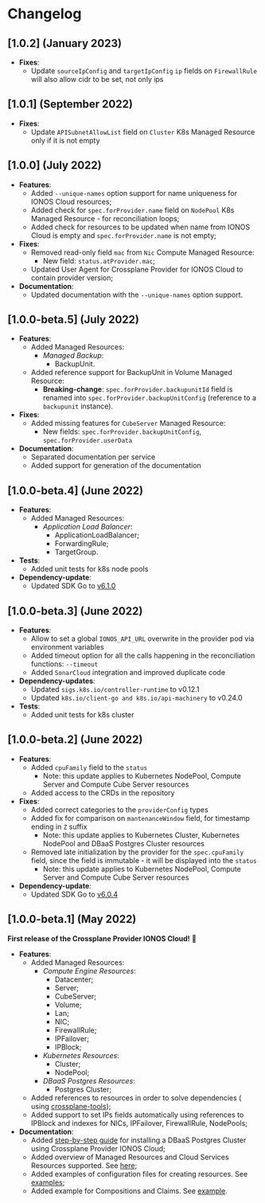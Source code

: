 # Changelog

## [1.0.2] (January 2023)

- **Fixes**:
    - Update `sourceIpConfig` and `targetIpConfig` `ip` fields on `FirewallRule` will also allow cidr to be set, not only ips


## [1.0.1] (September 2022)

- **Fixes**:
  - Update `APISubnetAllowList` field on `Cluster` K8s Managed Resource only if it is not empty


## [1.0.0] (July 2022)

- **Features**:
    - Added `--unique-names` option support for name uniqueness for IONOS Cloud resources;
    - Added check for `spec.forProvider.name` field on `NodePool` K8s Managed Resource - for reconciliation loops;
    - Added check for resources to be updated when name from IONOS Cloud is empty and `spec.forProvider.name` is not
      empty;
- **Fixes**:
    - Removed read-only field `mac` from `Nic` Compute Managed Resource:
        - New field: `status.atProvider.mac`;
    - Updated User Agent for Crossplane Provider for IONOS Cloud to contain provider version;
- **Documentation**:
    - Updated documentation with the `--unique-names` option support.

## [1.0.0-beta.5] (July 2022)

- **Features**:
    - Added Managed Resources:
        - _Managed Backup_:
            - BackupUnit.
    - Added reference support for BackupUnit in Volume Managed Resource:
        - **Breaking-change**: `spec.forProvider.backupunitId` field is renamed
          into `spec.forProvider.backupUnitConfig` (reference to a `backupunit` instance).
- **Fixes**:
    - Added missing features for `CubeServer` Managed Resource:
        - New fields: `spec.forProvider.backupUnitConfig`, `spec.forProvider.userData`
- **Documentation**:
    - Separated documentation per service
    - Added support for generation of the documentation

## [1.0.0-beta.4] (June 2022)

- **Features**:
    - Added Managed Resources:
        - _Application Load Balancer_:
            - ApplicationLoadBalancer;
            - ForwardingRule;
            - TargetGroup.
- **Tests**:
    - Added unit tests for k8s node pools
- **Dependency-update**:
    - Updated SDK Go to [v6.1.0](https://github.com/ionos-cloud/sdk-go/releases/tag/v6.1.0)

## [1.0.0-beta.3] (June 2022)

- **Features**:
    - Allow to set a global `IONOS_API_URL` overwrite in the provider pod via environment variables
    - Added timeout option for all the calls happening in the reconciliation functions: `--timeout`
    - Added `SonarCloud` integration and improved duplicate code
- **Dependency-updates**:
    - Updated `sigs.k8s.io/controller-runtime` to v0.12.1
    - Updated `k8s.io/client-go and k8s.io/api-machinery` to v0.24.0
- **Tests**:
    - Added unit tests for k8s cluster

## [1.0.0-beta.2] (June 2022)

- **Features**:
    - Added `cpuFamily` field to the `status`
        - Note: this update applies to Kubernetes NodePool, Compute Server and Compute Cube Server resources
    - Added access to the CRDs in the repository
- **Fixes**:
    - Added correct categories to the `providerConfig` types
    - Added fix for comparison on `mantenanceWindow` field, for timestamp ending in `Z` suffix
        - Note: this update applies to Kubernetes Cluster, Kubernetes NodePool and DBaaS Postgres Cluster resources
    - Removed late initialization by the provider for the `spec.cpuFamily` field, since the field is immutable - it will
      be displayed into the `status`
        - Note: this update applies to Kubernetes NodePool, Compute Server and Compute Cube Server resources
- **Dependency-update**:
    - Updated SDK Go to [v6.0.4](https://github.com/ionos-cloud/sdk-go/releases/tag/v6.0.4)

## [1.0.0-beta.1] (May 2022)

**First release of the Crossplane Provider IONOS Cloud!** 🎉

- **Features**:
    - Added Managed Resources:
        - _Compute Engine Resources_:
            - Datacenter;
            - Server;
            - CubeServer;
            - Volume;
            - Lan;
            - NIC;
            - FirewallRule;
            - IPFailover;
            - IPBlock;
        - _Kubernetes Resources_:
            - Cluster;
            - NodePool;
        - _DBaaS Postgres Resources_:
            - Postgres Cluster;
    - Added references to resources in order to solve dependencies (
      using [crossplane-tools](https://github.com/crossplane/crossplane-tools));
    - Added support to set IPs fields automatically using references to IPBlock and indexes for NICs, IPFailover,
      FirewallRule, NodePools;
- **Documentation**:
    - Added [step-by-step guide](../examples/example.md) for installing a DBaaS Postgres Cluster using Crossplane
      Provider IONOS Cloud;
    - Added overview of Managed Resources and Cloud Services Resources supported. See [here](RESOURCES.md);
    - Added examples of configuration files for creating resources. See [examples](../examples);
    - Added example for Compositions and Claims. See [example](RESOURCES.md#compositions-and-claims).
